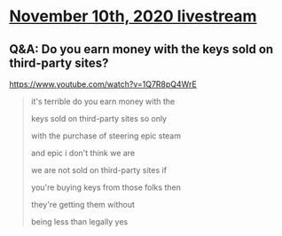 # [November 10th, 2020 livestream](../2020-11-10.md)
## Q&A: Do you earn money with the keys sold on third-party sites?
https://www.youtube.com/watch?v=1Q7R8pQ4WrE
> it's terrible do you earn money with the
> 
> keys sold on third-party sites so only
> 
> with the purchase of steering epic steam
> 
> and epic i don't think we are
> 
> we are not sold on third-party sites if
> 
> you're buying keys from those folks then
> 
> they're getting them without
> 
> being less than legally yes
> 
